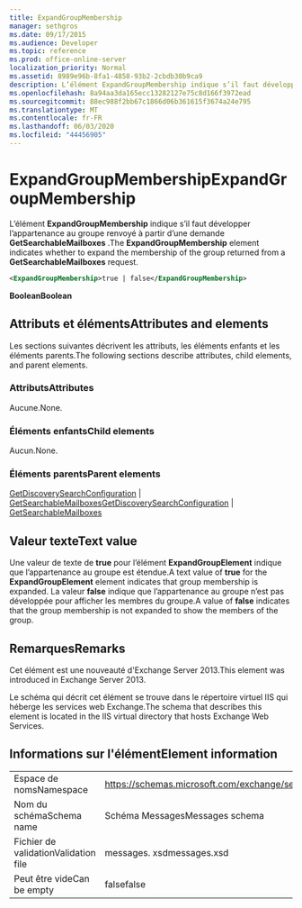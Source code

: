 ```yaml
---
title: ExpandGroupMembership
manager: sethgros
ms.date: 09/17/2015
ms.audience: Developer
ms.topic: reference
ms.prod: office-online-server
localization_priority: Normal
ms.assetid: 8989e96b-8fa1-4858-93b2-2cbdb30b9ca9
description: L’élément ExpandGroupMembership indique s’il faut développer l’appartenance au groupe renvoyé à partir d’une demande GetSearchableMailboxes.
ms.openlocfilehash: 8a94aa3da165ecc13282127e75c8d166f3972ead
ms.sourcegitcommit: 88ec988f2bb67c1866d06b361615f3674a24e795
ms.translationtype: MT
ms.contentlocale: fr-FR
ms.lasthandoff: 06/03/2020
ms.locfileid: "44456905"
---
```

# <a name="expandgroupmembership"></a><span data-ttu-id="da6f5-103">ExpandGroupMembership</span><span class="sxs-lookup"><span data-stu-id="da6f5-103">ExpandGroupMembership</span></span>

<span data-ttu-id="da6f5-104">L’élément **ExpandGroupMembership** indique s’il faut développer l’appartenance au groupe renvoyé à partir d’une demande **GetSearchableMailboxes** .</span><span class="sxs-lookup"><span data-stu-id="da6f5-104">The **ExpandGroupMembership** element indicates whether to expand the membership of the group returned from a **GetSearchableMailboxes** request.</span></span> 
  
```XML
<ExpandGroupMembership>true | false</ExpandGroupMembership>
```

 <span data-ttu-id="da6f5-105">**Boolean**</span><span class="sxs-lookup"><span data-stu-id="da6f5-105">**Boolean**</span></span>
## <a name="attributes-and-elements"></a><span data-ttu-id="da6f5-106">Attributs et éléments</span><span class="sxs-lookup"><span data-stu-id="da6f5-106">Attributes and elements</span></span>

<span data-ttu-id="da6f5-107">Les sections suivantes décrivent les attributs, les éléments enfants et les éléments parents.</span><span class="sxs-lookup"><span data-stu-id="da6f5-107">The following sections describe attributes, child elements, and parent elements.</span></span>
  
### <a name="attributes"></a><span data-ttu-id="da6f5-108">Attributs</span><span class="sxs-lookup"><span data-stu-id="da6f5-108">Attributes</span></span>

<span data-ttu-id="da6f5-109">Aucune.</span><span class="sxs-lookup"><span data-stu-id="da6f5-109">None.</span></span>
  
### <a name="child-elements"></a><span data-ttu-id="da6f5-110">Éléments enfants</span><span class="sxs-lookup"><span data-stu-id="da6f5-110">Child elements</span></span>

<span data-ttu-id="da6f5-111">Aucun.</span><span class="sxs-lookup"><span data-stu-id="da6f5-111">None.</span></span>
  
### <a name="parent-elements"></a><span data-ttu-id="da6f5-112">Éléments parents</span><span class="sxs-lookup"><span data-stu-id="da6f5-112">Parent elements</span></span>

<span data-ttu-id="da6f5-113">[GetDiscoverySearchConfiguration](getdiscoverysearchconfiguration.md)  |  [GetSearchableMailboxes](getsearchablemailboxes.md)</span><span class="sxs-lookup"><span data-stu-id="da6f5-113">[GetDiscoverySearchConfiguration](getdiscoverysearchconfiguration.md) | [GetSearchableMailboxes](getsearchablemailboxes.md)</span></span>
  
## <a name="text-value"></a><span data-ttu-id="da6f5-114">Valeur texte</span><span class="sxs-lookup"><span data-stu-id="da6f5-114">Text value</span></span>

<span data-ttu-id="da6f5-115">Une valeur de texte de **true** pour l’élément **ExpandGroupElement** indique que l’appartenance au groupe est étendue.</span><span class="sxs-lookup"><span data-stu-id="da6f5-115">A text value of **true** for the **ExpandGroupElement** element indicates that group membership is expanded.</span></span> <span data-ttu-id="da6f5-116">La valeur **false** indique que l’appartenance au groupe n’est pas développée pour afficher les membres du groupe.</span><span class="sxs-lookup"><span data-stu-id="da6f5-116">A value of **false** indicates that the group membership is not expanded to show the members of the group.</span></span> 
  
## <a name="remarks"></a><span data-ttu-id="da6f5-117">Remarques</span><span class="sxs-lookup"><span data-stu-id="da6f5-117">Remarks</span></span>

<span data-ttu-id="da6f5-118">Cet élément est une nouveauté d'Exchange Server 2013.</span><span class="sxs-lookup"><span data-stu-id="da6f5-118">This element was introduced in Exchange Server 2013.</span></span>
  
<span data-ttu-id="da6f5-119">Le schéma qui décrit cet élément se trouve dans le répertoire virtuel IIS qui héberge les services web Exchange.</span><span class="sxs-lookup"><span data-stu-id="da6f5-119">The schema that describes this element is located in the IIS virtual directory that hosts Exchange Web Services.</span></span>
  
## <a name="element-information"></a><span data-ttu-id="da6f5-120">Informations sur l'élément</span><span class="sxs-lookup"><span data-stu-id="da6f5-120">Element information</span></span>

|||
|:-----|:-----|
|<span data-ttu-id="da6f5-121">Espace de noms</span><span class="sxs-lookup"><span data-stu-id="da6f5-121">Namespace</span></span>  <br/> |https://schemas.microsoft.com/exchange/services/2006/messages  <br/> |
|<span data-ttu-id="da6f5-122">Nom du schéma</span><span class="sxs-lookup"><span data-stu-id="da6f5-122">Schema name</span></span>  <br/> |<span data-ttu-id="da6f5-123">Schéma Messages</span><span class="sxs-lookup"><span data-stu-id="da6f5-123">Messages schema</span></span>  <br/> |
|<span data-ttu-id="da6f5-124">Fichier de validation</span><span class="sxs-lookup"><span data-stu-id="da6f5-124">Validation file</span></span>  <br/> |<span data-ttu-id="da6f5-125">messages. xsd</span><span class="sxs-lookup"><span data-stu-id="da6f5-125">messages.xsd</span></span>  <br/> |
|<span data-ttu-id="da6f5-126">Peut être vide</span><span class="sxs-lookup"><span data-stu-id="da6f5-126">Can be empty</span></span>  <br/> |<span data-ttu-id="da6f5-127">false</span><span class="sxs-lookup"><span data-stu-id="da6f5-127">false</span></span>  <br/> |
   

